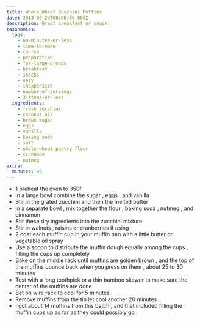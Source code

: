 ```yaml
---
title: Whole Wheat Zucchini Muffins
date: 2013-06-24T00:00:00.000Z
description: Great breakfast or snack!
taxonomies:
  tags:
    - 60-minutes-or-less
    - time-to-make
    - course
    - preparation
    - for-large-groups
    - breakfast
    - snacks
    - easy
    - inexpensive
    - number-of-servings
    - 3-steps-or-less
  ingredients:
    - fresh zucchini
    - coconut oil
    - brown sugar
    - eggs
    - vanilla
    - baking soda
    - salt
    - whole wheat pastry flour
    - cinnamon
    - nutmeg
extra:
  minutes: 40
---
```

 - 1 preheat the oven to 350f
 - In a large bowl combine the sugar , eggs , and vanilla
 - Stir in the grated zucchini and then the melted butter
 - In a separate bowl , mix together the flour , baking soda , nutmeg , and cinnamon
 - Stir these dry ingredients into the zucchini mixture
 - Stir in walnuts , raisins or cranberries if using
 - 2 coat each muffin cup in your muffin pan with a little butter or vegetable oil spray
 - Use a spoon to distribute the muffin dough equally among the cups , filling the cups up completely
 - Bake on the middle rack until muffins are golden brown , and the top of the muffins bounce back when you press on them , about 25 to 30 minutes
 - Test with a long toothpick or a thin bamboo skewer to make sure the center of the muffins are done
 - Set on wire rack to cool for 5 minutes
 - Remove muffins from the tin let cool another 20 minutes
 - I got about 14 muffins from this batch , and that included filling the muffin cups up as far as they could possibly go
